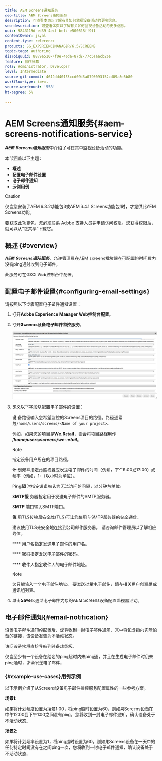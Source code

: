 ```yaml
---
title: AEM Screens通知服务
seo-title: AEM Screens通知服务
description: 可查看本页以了解有关如何监视设备活动的更多信息。
seo-description: 可查看本页以了解有关如何监视设备活动的更多信息。
uuid: 9843219d-ed39-4e4f-bef4-e500528ff9f1
contentOwner: jsyal
content-type: reference
products: SG_EXPERIENCEMANAGER/6.5/SCREENS
topic-tags: authoring
discoiquuid: 8879e510-4f0e-46da-87d2-77c5aaacb26e
feature: 创作屏幕
role: Administrator, Developer
level: Intermediate
source-git-commit: 4611dd40153ccd09d3a0796093157cd09a8e5b80
workflow-type: tm+mt
source-wordcount: '558'
ht-degree: 5%

---
```



# AEM Screens通知服务{#aem-screens-notifications-service}

<!--removed from metadata: admitteddomains: @adobe.com;@caesars.com-->

***AEM Screens通知服务***&#x200B;中介绍了可在其中监视设备活动的功能。

本节涵盖以下主题：

* **概述**
* **配置电子邮件设置**
* **电子邮件通知**
* **示例用例**

>[!CAUTION]
>
>仅当您安装了AEM 6.3.2功能包3或AEM 6.4.1 Screens功能包1时，才提供此AEM Screens功能。
>
>要获取此功能包，您必须联系 Adobe 支持人员并申请访问权限。您获得权限后，就可以从“包共享”下载它。

## 概述 {#overview}

***AEM Screens通知服务***，允许管理员在AEM screens播放器在可配置的时间段内没有ping通时收到电子邮件。

此服务可在OSGi Web控制台中配置。

## 配置电子邮件设置{#configuring-email-settings}

请按照以下步骤配置电子邮件通知设置：

1. 打开&#x200B;**Adobe Experience Manager Web控制台配置**。
1. 打开&#x200B;**Screens设备电子邮件监控服务**。

   ![screen_shot_2018-04-26at44602pm](assets/screen_shot_2018-04-26at44602pm.png)

1. 定义以下字段以配置电子邮件的设置：

   **设** 备路径输入您希望监控的Screens项目的路径。路径通常为`/home/users/screens/<Name of your project>`。

   例如，如果您的项目是&#x200B;**We.Retail**，则会将项目路径用作&#x200B;***/home/users/screens/we-retail***。

   >[!NOTE]
   >
   >指定设备用户所在的项目路径。

   **计** 划频率指定此监视器应发送电子邮件的时间（例如，下午5:00或17:00）或频率（例如，1）（以小时为单位）。

   **Ping超** 时指定设备被认为无法访问的间隔，以分钟为单位。

   **SMTP服** 务器指定用于发送电子邮件的SMTP服务器。

   **SMTP** 端口输入SMTP端口。

   **使** 用TLS传输层安全性(TLS)可让您使用与SMTP服务器的安全通信。

   建议使用TLS来安全地连接到公司邮件服务器。 请咨询邮件管理员以了解相应的值。

   **** 用户名指定发送电子邮件的用户名。

   **** 密码指定发送电子邮件的密码。

   **** 收件人指定收件人的电子邮件地址。

   >[!NOTE]
   >
   >您只能输入一个电子邮件地址。 要发送批量电子邮件，请与相关用户创建组或通讯组列表。

1. 单击&#x200B;**Save**&#x200B;以通过电子邮件为您的AEM Screens设备配置监视器活动。

## 电子邮件通知{#email-notification}

设置电子邮件通知的配置后，您将收到一封电子邮件通知，其中将包含指向实际设备的链接，该设备报告为不活动状态。

访问该链接将直接导航到设备功能板。

仅当至少有一个设备在给定的ping超时内未ping通，并且在生成电子邮件时仍未ping通时，才会发送电子邮件。

### {#example-use-cases}用例示例

以下示例介绍了从Screens设备电子邮件监控服务配置属性的一些参考方案。

**场景1**:

如果将计划频度设置为凌晨1:00，将ping超时设置为60，则如果Screens设备在中午12:00到下午1:00之间没有ping，您将收到一封电子邮件通知，确认设备处于不活动状态。

**场景2**:

如果将计划频率设置为1，将ping超时设置为60，则如果Screens设备在一天中的任何特定时间没有在之间ping一次，您将收到一封电子邮件通知，确认设备处于不活动状态。
